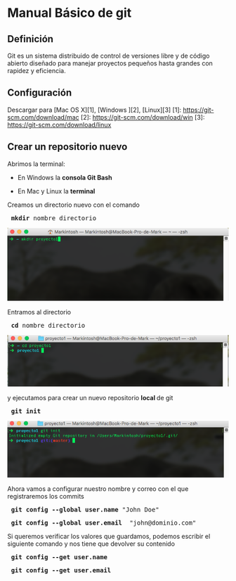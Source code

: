 Manual Básico de git
=
Definición
-
Git es un sistema distribuido de control de versiones libre y de código abierto diseñado para manejar proyectos pequeños hasta grandes  con rapidez y eficiencia.

Configuración
-
Descargar para [Mac OS X][1], [Windows ][2], [Linux][3]
[1]: https://git-scm.com/download/mac
[2]: https://git-scm.com/download/win
[3]: https://git-scm.com/download/linux

Crear un repositorio nuevo
-
Abrimos la terminal:
* En Windows la <b> consola Git Bash </b>

* En Mac y Linux la <b> terminal </b>

Creamos un directorio nuevo con el comando
<pre> <b>mkdir</b> nombre_directorio</pre>
![creamos directorio](https://raw.githubusercontent.com/PROTECO/cursoweb_junio2016/master/dist/1.png)

Entramos al directorio
<pre> <b>cd</b> nombre_directorio </pre>
![entramos al directorio](https://raw.githubusercontent.com/PROTECO/cursoweb_junio2016/master/dist/2.png)

y ejecutamos para crear un nuevo repositorio <b> local </b> de git
<pre> <b>git init</b> </pre>
![creando repositorio](https://raw.githubusercontent.com/PROTECO/cursoweb_junio2016/master/dist/3.png)

Ahora vamos a configurar nuestro nombre y correo con el que registraremos los commits

<pre> <b>git config --global user.name </b>"John Doe" </pre>

<pre> <b>git config --global user.email </b> "john@dominio.com" </pre>

Si queremos verificar los valores que guardamos, podemos escribir el siguiente comando y nos tiene que devolver su contenido
<pre> <b>git config --get user.name </b></pre>
<pre> <b>git config --get user.email </b></pre>


